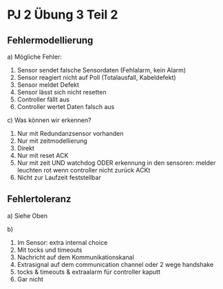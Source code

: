 # PJ 2 Übung 3 Teil 2
## Fehlermodellierung
a) Mögliche Fehler:

1. Sensor sendet falsche Sensordaten (Fehlalarm, kein Alarm)
2. Sensor reagiert nicht auf Poll (Totalausfall, Kabeldefekt)
3. Sensor meldet Defekt
4. Sensor lässt sich nicht resetten
5. Controller fällt aus
6. Controller wertet Daten falsch aus

c) Was können wir erkennen?

1. Nur mit Redundanzsensor vorhanden
2. Nur mit zeitmodellierung
3. Direkt
4. Nur mit reset ACK
5. Nur mit zeit UND watchdog ODER erkennung in den sensoren: melder leuchten rot wenn controller nicht zurück ACKt
6. Nicht zur Laufzeit feststellbar

## Fehlertoleranz
a) Siehe Oben

b)

1. Im Sensor: extra internal choice
2. Mit tocks und timeouts
3. Nachricht auf dem Kommunikationskanal
4. Extrasignal auf dem communication channel oder 2 wege handshake
5. tocks & timeouts & extraalarm für controller kaputt
6. Gar nicht
